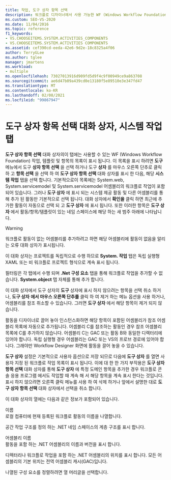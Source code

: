 ```yaml
---
title: 작업, 도구 상자 항목 선택
description: 워크플로 디자이너에서 사용 가능한 WF (Windows Workflow Foundation) 활동, 템플릿 및 항목 목록을 표시 하는 방법에 대해 알아봅니다.
ms.custom: SEO-VS-2020
ms.date: 11/04/2016
ms.topic: reference
f1_keywords:
- VS.CHOOSEITEMS.SYSTEM.ACTIVITIES_COMPONENTS
- VS.CHOOSEITEMS.SYSTEM.ACTIVITIES COMPONENTS
ms.assetid: cef390cd-eeda-42e6-9d2e-18c8325a4f06
author: TerryGLee
ms.author: tglee
manager: jmartens
ms.workload:
- multiple
ms.openlocfilehash: 73027013916d909fd5d9f4c9f00949ce9a863708
ms.sourcegitcommit: ae6d47b09a439cd0e13180f5e89510e3e347fd47
ms.translationtype: MT
ms.contentlocale: ko-KR
ms.lasthandoff: 02/08/2021
ms.locfileid: "99867947"
---
```

# <a name="systemactivities-tab-choose-toolbox-items-dialog-box"></a>도구 상자 항목 선택 대화 상자, 시스템 작업 탭

**도구 상자 항목 선택** 대화 상자의이 탭에는 사용할 수 있는 WF (Windows Workflow Foundation) 작업, 템플릿 및 항목의 목록이 표시 됩니다. 이 목록을 표시 하려면 **도구** 메뉴에서 도구 **상자 항목 선택** 을 선택 하거나 도구 **상자** 를 마우스 오른쪽 단추로 클릭 하 고 **항목 선택** 을 선택 하 여 **도구 상자 항목 선택** 대화 상자를 표시 한 다음, 해당 **시스템 작업** 탭을 선택 합니다. 기본적으로이 목록에는 System.web, System.servicemodel 및 System.servicemodel 어셈블리의 워크플로 작업이 포함 되어 있습니다. 그러나 **도구 상자** 에 표시 되는 시스템 제공 활동 및 다른 어셈블리를 통해 추가 된 활동만 기본적으로 선택 됩니다. 대화 상자에서 **확인을** 클릭 하면 최근에 추가한 활동이 자동으로 선택 되 고 **도구 상자** 에 표시 됩니다. 또한 이러한 항목은 **도구 상자** 에서 활동/항목/템플릿이 있는 네임 스페이스에 해당 하는 새 범주 아래에 나타납니다.

> [!WARNING]
> 워크플로 활동이 없는 어셈블리를 추가하려고 하면 해당 어셈블리에 활동이 없음을 알리는 오류 대화 상자가 표시됩니다.

이 대화 상자는 프로젝트를 독립적으로 수행 하므로 **System. 작업** 탭은 독립 실행형 XAML 또는 비 워크플로 프로젝트 형식으로 계속 표시 됩니다.

필터링은 각 탭에서 수행 되며 **.Net 구성 요소** 탭을 통해 워크플로 작업을 추가할 수 없습니다. **System.object** 탭 자체를 통해 추가 합니다.

이 대화 상자에서 도구 상자의 **도구** 상자에 표시 하지 않으려는 항목을 선택 취소 하거나, **도구 상자** **에서 마우스 오른쪽 단추를** 클릭 하 여 제거 하는 메뉴 옵션을 사용 하거나, 어셈블리를 참조 취소할 수 있습니다. 그러면 **도구 상자** 에서 해당 항목이 제거 되지 않습니다.

활동을 디자이너로 끌어 놓아 인스턴스화하면 해당 항목이 포함된 어셈블리가 참조 어셈블리 목록에 자동으로 추가됩니다. 어셈블리 C를 참조하는 활동인 경우 참조 어셈블리 목록에 C를 추가하지 않습니다. 어셈블리 C는 GAC 또는 활동 B와 동일한 디렉터리에 있어야 합니다. 독립 실행형 경우 어셈블리는 GAC 또는 VS의 프로브 경로에 있어야 합니다. 그래야만 Workflow Designer 화면에 활동을 끌어 놓을 수 있습니다.

**도구 상자** 설정은 기본적으로 사용자 옵션으로 저장 되므로 다음에 **도구 상자** 를 열면 사용자 지정 된 워크플로 작업 목록이 표시 됩니다. 이에 대 한 한 가지 부작용은 **도구 상자 항목 선택** 대화 상자를 통해 **도구 상자** 에 특정 도메인 항목을 추가한 경우 워크플로 콘솔 응용 프로그램 에서도 작업할 때 계속 해 서 해당 항목을 계속 표시 한다는 것입니다. 표시 하지 않으려면 오른쪽 클릭 메뉴를 사용 하 여 삭제 하거나 앞에서 설명한 대로 **도구 상자 항목 선택** 대화 상자에서 선택을 취소 합니다.

이 대화 상자의 열에는 다음과 같은 정보가 포함되어 있습니다.

이름\
로컬 컴퓨터에 현재 등록된 워크플로 활동의 이름을 나열합니다.

공간
작업 구조를 정의 하는 .NET 네임 스페이스의 계층 구조를 표시 합니다.

어셈블리 이름 \
활동을 포함 하는 .NET 어셈블리의 이름과 버전을 표시 합니다.

디렉터리나
워크플로 작업을 포함 하는 .NET 어셈블리의 위치를 표시 합니다. 모든 어셈블리의 기본 위치는 전역 어셈블리 캐시(GAC)입니다.

나열된 구성 요소를 정렬하려면 열 머리글을 선택합니다.
